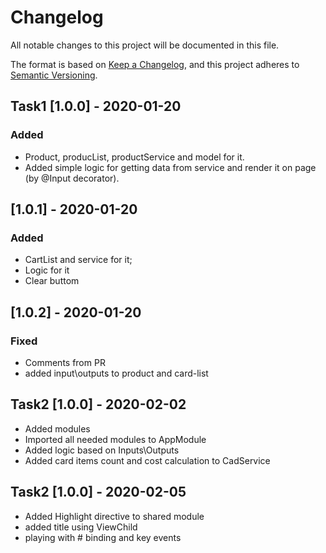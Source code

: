 # Changelog
All notable changes to this project will be documented in this file.

The format is based on [Keep a Changelog](https://keepachangelog.com/en/1.0.0/),
and this project adheres to [Semantic Versioning](https://semver.org/spec/v2.0.0.html).

## Task1 [1.0.0] - 2020-01-20
### Added
- Product, producList, productService and model for it.
- Added simple logic for getting data from service and render it on page (by @Input decorator).

## [1.0.1] - 2020-01-20
### Added
- CartList and service for it;
- Logic for it
- Clear buttom

## [1.0.2] - 2020-01-20
### Fixed
- Comments from PR
- added input\outputs to product and card-list


## Task2 [1.0.0] - 2020-02-02
- Added modules
- Imported all needed modules to AppModule
- Added logic based on Inputs\Outputs
- Added card items count and cost calculation to CadService


## Task2 [1.0.0] - 2020-02-05
- Added Highlight directive to shared module
- added title using ViewChild
- playing with # binding and key events

